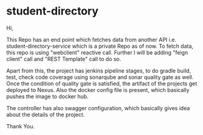 # student-directory
Hi,

This Repo has an end point which fetches data from another API i.e. student-directory-service which is a private Repo as of now.
To fetch data, this repo is using "webclient" reactive call. Further I will be adding "feign client" call and "REST Template" call to do so.

Apart from this, the project has jenkins pipeline stages, to do gradle build, test, check code coverage using sonarqube and sonar quality gate as well.
Once the condition of quality gate is satisfied, the artifact of the projects get deployed to Nexus. Also the docker config file is present, which basically pushes the image to docker hub.

The controller has also swagger configuration, which basically gives idea about the details of the project.

Thank You.
